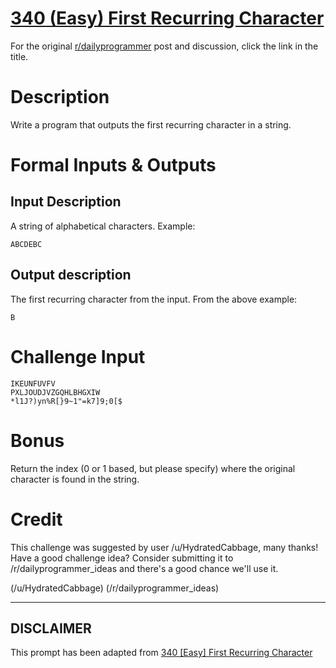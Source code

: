 # [340 (Easy) First Recurring Character](https://www.reddit.com/r/dailyprogrammer/comments/7cnqtw/20171113_challenge_340_easy_first_recurring/)

For the original [r/dailyprogrammer](https://www.reddit.com/r/dailyprogrammer/) post and discussion, click the link in the title.

# Description
Write a program that outputs the first recurring character in a string.

# Formal Inputs & Outputs
## Input Description
A string of alphabetical characters. Example:


```
ABCDEBC
```
## Output description
The first recurring character from the input. From the above example:


```
B
```
# Challenge Input

```
IKEUNFUVFV
PXLJOUDJVZGQHLBHGXIW
*l1J?)yn%R[}9~1"=k7]9;0[$
```
# Bonus
Return the index (0 or 1 based, but please specify) where the original character is found in the string.

# Credit
This challenge was suggested by user /u/HydratedCabbage, many thanks!  Have a good challenge idea? Consider submitting it to /r/dailyprogrammer_ideas and there's a good chance we'll use it. 

(/u/HydratedCabbage)
(/r/dailyprogrammer_ideas)

----
## **DISCLAIMER**
This prompt has been adapted from [340 [Easy] First Recurring Character](https://www.reddit.com/r/dailyprogrammer/comments/7cnqtw/20171113_challenge_340_easy_first_recurring/
)
